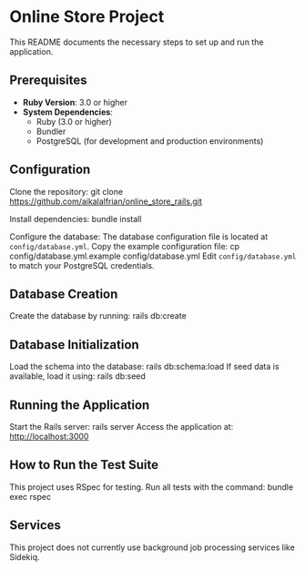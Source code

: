 # Online Store Project

This README documents the necessary steps to set up and run the application.

## Prerequisites
- **Ruby Version**: 3.0 or higher
- **System Dependencies**:
  - Ruby (3.0 or higher)
  - Bundler
  - PostgreSQL (for development and production environments)

## Configuration
Clone the repository:
git clone https://github.com/aikalalfrian/online_store_rails.git

Install dependencies:
bundle install

Configure the database:
The database configuration file is located at `config/database.yml`. Copy the example configuration file:
cp config/database.yml.example config/database.yml
Edit `config/database.yml` to match your PostgreSQL credentials.

## Database Creation
Create the database by running:
rails db:create

## Database Initialization
Load the schema into the database:
rails db:schema:load
If seed data is available, load it using:
rails db:seed

## Running the Application
Start the Rails server:
rails server
Access the application at: [http://localhost:3000](http://localhost:3000)

## How to Run the Test Suite
This project uses RSpec for testing. Run all tests with the command:
bundle exec rspec

## Services
This project does not currently use background job processing services like Sidekiq.

